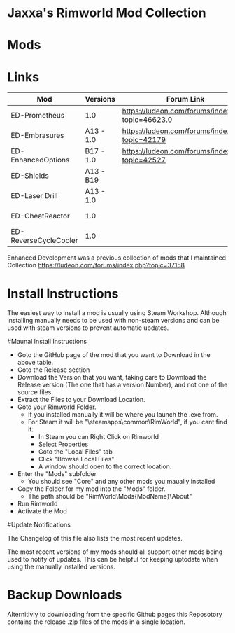 # Jaxxa's Rimworld Mod Collection

# Mods

# Links

| Mod                   | Versions	| Forum Link                                        | Steam Link                                                        | GitHub Link                                						|
| --------------------- | --------- | ------------------------------------------------- | ----------------------------------------------------------------- | ----------------------------------------------------------------- |
| ED-Prometheus		 	| 1.0		| https://ludeon.com/forums/index.php?topic=46623.0	| https://steamcommunity.com/sharedfiles/filedetails/?id=1553437514	| https://github.com/jaxxa/ED-Prometheus/blob/master/README.md		|  
| ED-Embrasures 		| A13 - 1.0	| https://ludeon.com/forums/index.php?topic=42179 	| https://steamcommunity.com/sharedfiles/filedetails/?id=722085442  | https://github.com/jaxxa/ED-Embrasures/blob/master/README.md		|
| ED-EnhancedOptions 	| B17 - 1.0	| https://ludeon.com/forums/index.php?topic=42527 	| https://steamcommunity.com/sharedfiles/filedetails/?id=1241694757 | https://github.com/jaxxa/ED-EnhancedOptions/blob/master/README.md	|
| ED-Shields	 		| A13 - B19	|													| https://steamcommunity.com/sharedfiles/filedetails/?id=726884610  | https://github.com/jaxxa/ED-Shields								|
| ED-Laser Drill 		| A13 - 1.0	|													| https://steamcommunity.com/sharedfiles/filedetails/?id=722086956  | https://github.com/jaxxa/ED-LaserDrill							|
| ED-CheatReactor		| 1.0		|													| https://steamcommunity.com/sharedfiles/filedetails/?id=710101929	| https://github.com/jaxxa/ED-CheatReactor							|
| ED-ReverseCycleCooler	| 1.0		|													| https://steamcommunity.com/sharedfiles/filedetails/?id=722092523	| https://github.com/jaxxa/ED-ReverseCycleCooler					|


Enhanced Development was a previous collection of mods that I maintained Collection
https://ludeon.com/forums/index.php?topic=37158


# Install Instructions
The easiest way to install a mod is usually using Steam Workshop.
Although installing manually needs to be used with non-steam versions and can be used with steam versions to prevent automatic updates. 


#Maunal Install Instructions

 * Goto the GitHub page of the mod that you want to Download in the above table.
 * Goto the Release section
 * Download the Version that you want, taking care to Download the Release version (The one that has a version Number), and not one of the source files.
 * Extract the Files to your Download Location.
 * Goto your Rimworld Folder. 
   * If you installed manually it will be where you launch the .exe from.
   * For Steam it will be "\steamapps\common\RimWorld", if you cant find it:
     * In Steam you can Right Click on Rimworld
	 * Select Properties
	 * Goto the "Local Files" tab
	 * Click "Browse Local Files"
	 * A window should open to the correct location.
 * Enter the "Mods" subfolder
   * You should see "Core" and any other mods you maually installed
 * Copy the Folder for my mod into the "Mods" folder.
   * The path should be "RimWorld\Mods\{ModName}\About"
 * Run Rimworld
 * Activate the Mod

 
#Update Notifications

The Changelog of this file also lists the most recent updates.

The most recent versions of my mods should all support other mods being used to notify of updates.
This can be helpful for keeping uptodate when using the manually installed versions.


# Backup Downloads

Alternitivly to downloading from the specific Github pages this Reposotory contains the release .zip files of the mods in a single location.
